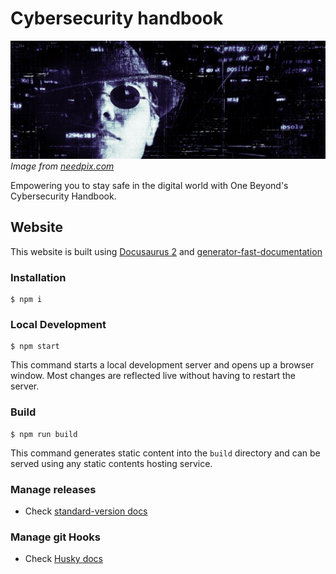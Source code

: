 # Cybersecurity handbook

![Cover image](public/cover.jpg)
_Image from [needpix.com](https://www.needpix.com/photo/download/963169/hacker-cyber-crime-banner-header-internet-computer-security-cyber-technology)_

Empowering you to stay safe in the digital world with One Beyond&#39;s Cybersecurity Handbook.

## Website

This website is built using [Docusaurus 2](https://docusaurus.io/) and [generator-fast-documentation](https://github.com/UlisesGascon/generator-fast-documentation)

### Installation

```
$ npm i
```

### Local Development

```
$ npm start
```

This command starts a local development server and opens up a browser window. Most changes are reflected live without having to restart the server.

### Build

```
$ npm run build
```

This command generates static content into the `build` directory and can be served using any static contents hosting service.

### Manage releases

- Check [standard-version docs](https://github.com/conventional-changelog/standard-version)

### Manage git Hooks

- Check [Husky docs](https://github.com/typicode/husky)